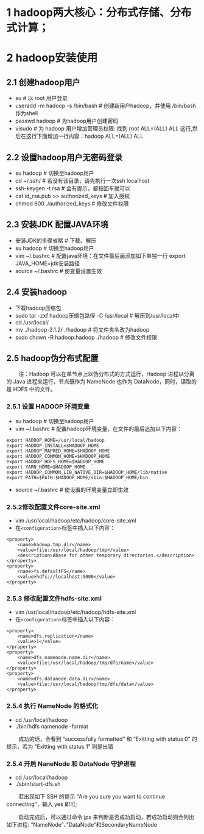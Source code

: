 # 1 hadoop两大核心：分布式存储、分布式计算；

# 2 hadoop安装使用
## 2.1 创建hadoop用户
+ su              # 以 root 用户登录
+ useradd -m hadoop -s /bin/bash   # 创建新用户hadoop，并使用 /bin/bash 作为shell
+ passwd hadoop	# 为hadoop用户创建密码
+ visudo		# 为 hadoop 用户增加管理员权限: 找到 root ALL=(ALL) ALL 这行,然后在这行下面增加一行内容：hadoop ALL=(ALL) ALL

## 2.2 设置hadoop用户无密码登录
+ su hadoop	# 切换至hadoop用户
+ cd ~/.ssh/      # 若没有该目录，请先执行一次ssh localhost
+ ssh-keygen -t rsa	# 会有提示，都按回车就可以
+ cat id_rsa.pub >> authorized_keys	# 加入授权
+ chmod 600 ./authorized_keys	# 修改文件权限

## 2.3 安装JDK 配置JAVA环境
+ 安装JDK的步骤省略	# 下载、解压
+ su hadoop	# 切换至hadoop用户
+ vim ~/.bashrc	# 配置java环境：在文件最后面添加如下单独一行
export  JAVA_HOME=jdk安装路径
+ source ~/.bashrc    # 使变量设置生效

## 2.4 安装hadoop
+ 下载hadoop压缩包
+ sudo tar -zxf hadoop压缩包路径 -C /usr/local    # 解压到/usr/local中
+ cd /usr/local/
+ mv ./hadoop-3.1.2/ ./hadoop            # 将文件夹名改为hadoop
+ sudo chown -R hadoop:hadoop ./hadoop        # 修改文件权限

## 2.5 hadoop伪分布式配置
&#8195;&#8195; 注：Hadoop 可以在单节点上以伪分布式的方式运行，Hadoop 进程以分离的 Java 进程来运行，节点既作为 NameNode 也作为 DataNode，同时，读取的是 HDFS 中的文件。

### 2.5.1 设置 HADOOP 环境变量
+ su hadoop	# 切换至hadoop用户
+ vim ~/.bashrc	# 配置hadoop环境变量，在文件的最后追加以下内容：
```
export HADOOP_HOME=/usr/local/hadoop
export HADOOP_INSTALL=$HADOOP_HOME
export HADOOP_MAPRED_HOME=$HADOOP_HOME
export HADOOP_COMMON_HOME=$HADOOP_HOME
export HADOOP_HDFS_HOME=$HADOOP_HOME
export YARN_HOME=$HADOOP_HOME
export HADOOP_COMMON_LIB_NATIVE_DIR=$HADOOP_HOME/lib/native
export PATH=$PATH:$HADOOP_HOME/sbin:$HADOOP_HOME/bin
```
+ source ~/.bashrc	# 使设置的环境变量立即生效

### 2.5.2修改配置文件core-site.xml
+ vim /usr/local/hadoop/etc/hadoop/core-site.xml
+ 在`<configuration>`标签中插入以下内容：
```
<property>
    <name>hadoop.tmp.dir</name>
    <value>file:/usr/local/hadoop/tmp</value>
    <description>Abase for other temporary directories.</description>
</property>
<property>
    <name>fs.defaultFS</name>
    <value>hdfs://localhost:9000</value>
</property>
```

### 2.5.3 修改配置文件hdfs-site.xml
+ vim /usr/local/hadoop/etc/hadoop/hdfs-site.xml
+ 在`<configuration>`标签中插入以下内容：
```
<property>
    <name>dfs.replication</name>
    <value>1</value>
</property>
<property>
    <name>dfs.namenode.name.dir</name>
    <value>file:/usr/local/hadoop/tmp/dfs/name</value>
</property>
<property>
    <name>dfs.datanode.data.dir</name>
    <value>file:/usr/local/hadoop/tmp/dfs/data</value>
</property>
```

### 2.5.4 执行 NameNode 的格式化
+ cd /usr/local/hadoop
+ ./bin/hdfs namenode -format

&#8195;&#8195; 成功的话，会看到 “successfully formatted” 和 “Exitting with status 0” 的提示，若为 “Exitting with status 1” 则是出错

### 2.5.4 开启 NaneNode 和 DataNode 守护进程
+ cd /usr/local/hadoop
+ ./sbin/start-dfs.sh

&#8195;&#8195; 若出现如下 SSH 的提示 “Are you sure you want to continue connecting”，输入 yes 即可;

&#8195;&#8195; 启动完成后，可以通过命令 jps 来判断是否成功启动，若成功启动则会列出如下进程: “NameNode”、”DataNode”和SecondaryNameNode
